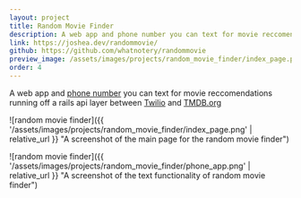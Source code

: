 ```yaml
---
layout: project
title: Random Movie Finder
description: A web app and phone number you can text for movie reccomendations running off a rails api layer between Twilio and TMDB.org
link: https://joshea.dev/randommovie/
github: https://github.com/whatnotery/randommovie
preview_image: /assets/images/projects/random_movie_finder/index_page.png
order: 4
---
```


A web app and [phone number](tel:18145644614) you can text for movie reccomendations running off a rails api layer between [Twilio](https://twilio.com) and [TMDB.org](https://tmdb.org)

![random movie finder]({{ '/assets/images/projects/random_movie_finder/index_page.png' | relative_url }} "A screenshot of the main page for the random movie finder")

![random movie finder]({{ '/assets/images/projects/random_movie_finder/phone_app.png' | relative_url }} "A screenshot of the text functionality of random movie finder")
